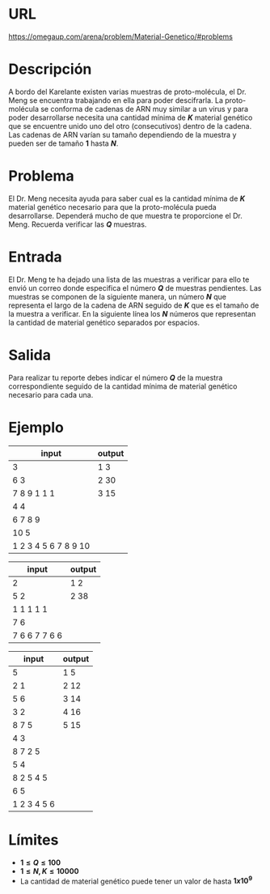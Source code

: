 # URL

https://omegaup.com/arena/problem/Material-Genetico/#problems

# Descripción

A bordo del Karelante existen varias muestras de proto-molécula, el Dr. Meng se encuentra trabajando en ella para poder descifrarla. La proto-molécula se conforma de cadenas de ARN muy similar a un virus y para poder desarrollarse necesita una cantidad mínima de **$K$** material genético que se encuentre unido uno del otro (consecutivos) dentro de la cadena. Las cadenas de ARN varían su tamaño dependiendo de la muestra y pueden ser de tamaño **$1$** hasta **$N$**.

# Problema

El Dr. Meng necesita ayuda para saber cual es la cantidad mínima de **$K$** material genético necesario para que la proto-molécula pueda desarrollarse. Dependerá mucho de que muestra te proporcione el Dr. Meng. Recuerda verificar las **$Q$** muestras.

# Entrada

El Dr. Meng te ha dejado una lista de las muestras a verificar para ello te envió un correo donde especifica el número **$Q$** de muestras pendientes. Las muestras se componen de la siguiente manera, un número **$N$** que representa el largo de la cadena de ARN seguido de **$K$** que es el tamaño de la muestra a verificar. En la siguiente línea los **$N$** números que representan la cantidad de material genético separados por espacios.

# Salida

Para realizar tu reporte debes indicar el número **$Q$** de la muestra correspondiente seguido de la cantidad mínima de material genético necesario para cada una.

# Ejemplo

|input      |output  |
|-----------|--------|
|3          | 1 3    |
|6 3        | 2 30   |
|7 8 9 1 1 1| 3 15   |
|4 4 | |
|6 7 8 9 | |
|10 5 | |
|1 2 3 4 5 6 7 8 9 10 | |

|input         |output  |
|--------------|--------|
|2             | 1 2    |
|5 2           | 2 38   |
|1 1 1 1 1     |        |
|7 6           |        |
|7 6 6 7 7 6 6 |        |

|input         | output |
|--------------|--------|
|5             | 1 5    |
|2 1           | 2 12   |
|5 6           | 3 14   |
|3 2           | 4 16   |
|8 7 5         | 5 15   |
|4 3           |        |
|8 7 2 5       |        |
|5 4           |        |
|8 2 5 4 5     |        |
|6 5           |        |
|1 2 3 4 5 6   |        |

# Límites

* **$1 ≤ Q ≤ 100$**
* **$1 ≤ N,K ≤ 10000$**
* La cantidad de material genético puede tener un valor de hasta **$1x10^9$**